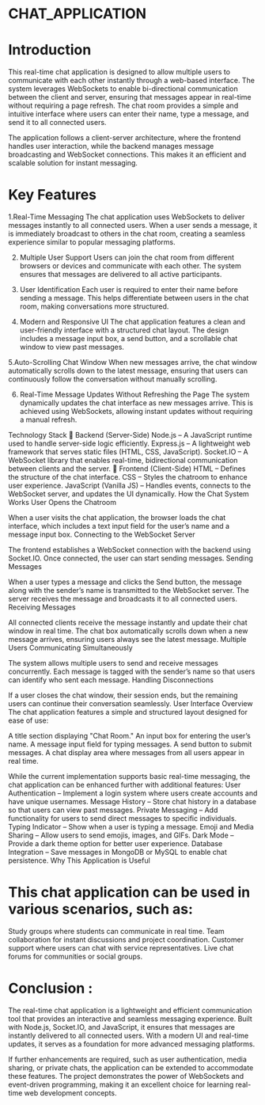 # CHAT_APPLICATION
# Introduction
This real-time chat application is designed to allow multiple users to communicate with each other instantly through a web-based interface. The system leverages WebSockets to enable bi-directional communication between the client and server, ensuring that messages appear in real-time without requiring a page refresh. The chat room provides a simple and intuitive interface where users can enter their name, type a message, and send it to all connected users.

The application follows a client-server architecture, where the frontend handles user interaction, while the backend manages message broadcasting and WebSocket connections. This makes it an efficient and scalable solution for instant messaging.

# Key Features
1.Real-Time Messaging
The chat application uses WebSockets to deliver messages instantly to all connected users. When a user sends a message, it is immediately broadcast to others in the chat room, creating a seamless experience similar to popular messaging platforms.

2. Multiple User Support
Users can join the chat room from different browsers or devices and communicate with each other. The system ensures that messages are delivered to all active participants.

3. User Identification
Each user is required to enter their name before sending a message. This helps differentiate between users in the chat room, making conversations more structured.

4. Modern and Responsive UI
The chat application features a clean and user-friendly interface with a structured chat layout. The design includes a message input box, a send button, and a scrollable chat window to view past messages.

5.Auto-Scrolling Chat Window
When new messages arrive, the chat window automatically scrolls down to the latest message, ensuring that users can continuously follow the conversation without manually scrolling.

6. Real-Time Message Updates Without Refreshing the Page
The system dynamically updates the chat interface as new messages arrive. This is achieved using WebSockets, allowing instant updates without requiring a manual refresh.

Technology Stack
🔹 Backend (Server-Side)
Node.js – A JavaScript runtime used to handle server-side logic efficiently.
Express.js – A lightweight web framework that serves static files (HTML, CSS, JavaScript).
Socket.IO – A WebSocket library that enables real-time, bidirectional communication between clients and the server.
🔹 Frontend (Client-Side)
HTML – Defines the structure of the chat interface.
CSS – Styles the chatroom to enhance user experience.
JavaScript (Vanilla JS) – Handles events, connects to the WebSocket server, and updates the UI dynamically.
How the Chat System Works
User Opens the Chatroom

When a user visits the chat application, the browser loads the chat interface, which includes a text input field for the user’s name and a message input box.
Connecting to the WebSocket Server

The frontend establishes a WebSocket connection with the backend using Socket.IO.
Once connected, the user can start sending messages.
Sending Messages

When a user types a message and clicks the Send button, the message along with the sender’s name is transmitted to the WebSocket server.
The server receives the message and broadcasts it to all connected users.
Receiving Messages

All connected clients receive the message instantly and update their chat window in real time.
The chat box automatically scrolls down when a new message arrives, ensuring users always see the latest message.
Multiple Users Communicating Simultaneously

The system allows multiple users to send and receive messages concurrently.
Each message is tagged with the sender’s name so that users can identify who sent each message.
Handling Disconnections

If a user closes the chat window, their session ends, but the remaining users can continue their conversation seamlessly.
User Interface Overview
The chat application features a simple and structured layout designed for ease of use:

A title section displaying "Chat Room."
An input box for entering the user’s name.
A message input field for typing messages.
A send button to submit messages.
A chat display area where messages from all users appear in real time.

While the current implementation supports basic real-time messaging, the chat application can be enhanced further with additional features:
User Authentication – Implement a login system where users create accounts and have unique usernames.
Message History – Store chat history in a database so that users can view past messages.
Private Messaging – Add functionality for users to send direct messages to specific individuals.
Typing Indicator – Show when a user is typing a message.
Emoji and Media Sharing – Allow users to send emojis, images, and GIFs.
Dark Mode – Provide a dark theme option for better user experience.
Database Integration – Save messages in MongoDB or MySQL to enable chat persistence.
Why This Application is Useful
# This chat application can be used in various scenarios, such as:
 Study groups where students can communicate in real time.
Team collaboration for instant discussions and project coordination.
Customer support where users can chat with service representatives.
Live chat forums for communities or social groups.
# Conclusion :
The real-time chat application is a lightweight and efficient communication tool that provides an interactive and seamless messaging experience. Built with Node.js, Socket.IO, and JavaScript, it ensures that messages are instantly delivered to all connected users. With a modern UI and real-time updates, it serves as a foundation for more advanced messaging platforms.

If further enhancements are required, such as user authentication, media sharing, or private chats, the application can be extended to accommodate these features. The project demonstrates the power of WebSockets and event-driven programming, making it an excellent choice for learning real-time web development concepts.
